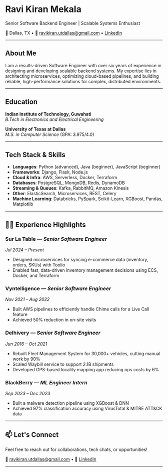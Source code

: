 # Ravi Kiran Mekala

Senior Software Backend Engineer | Scalable Systems Enthusiast

📍 Dallas, TX • 📧 ravikiran.utdallas@gmail.com • [LinkedIn](https://www.linkedin.com/in/ravikiran-m/)

---
## About Me

I am a results-driven Software Engineer with over six years of experience in designing and developing scalable backend systems. My expertise lies in architecting microservices, optimizing cloud-based pipelines, and building reliable, high-performance solutions for complex, distributed environments.

---

## Education

**Indian Institute of Technology, Guwahati**  
*B.Tech in Electronics and Electrical Engineering*

**University of Texas at Dallas**  
*M.S. in Computer Science* (GPA: 3.975/4.0)

---

## Tech Stack & Skills

- **Languages**: Python (advanced), Java (beginner), JavaScript (beginner)  
- **Frameworks**: Django, Flask, Node.js  
- **Cloud & Infra**: AWS, Serverless, Docker, Terraform  
- **Databases**: PostgreSQL, MongoDB, Redis, DynamoDB  
- **Streaming & Queues**: Kafka, RabbitMQ, Amazon Kinesis  
- **Other**: ElasticSearch, Microservices, REST, Celery  
- **Machine Learning**: Databricks, PySpark, Scikit-Learn, XGBoost, Pandas, Matplotlib

---

## 🧑‍💻 Experience Highlights

### **Sur La Table** — *Senior Software Engineer*  
*Jul 2024 – Present*  
- Designed microservices for syncing e-commerce data (inventory, orders, SKUs) with Toolio  
- Enabled fast, data-driven inventory management decisions using ECS, Docker, and Terraform

### **Vyntelligence** — *Senior Software Engineer*  
*Nov 2021 – Aug 2022*  
- Built AWS pipelines to efficiently handle Chime calls for a Live Call feature  
- Achieved 50% reduction in on-site visits

### **Delhivery** — *Senior Software Engineer*  
*Jun 2016 – Oct 2021*  
- Rebuilt Fleet Management System for 30,000+ vehicles, cutting manual work by 90%  
- Scaled Waybill service to support 2.1B shipments  
- Developed GPS-based locality mapping app reducing ops costs by 6%

### **BlackBerry** — *ML Engineer Intern*  
*Sep 2023 – Dec 2023*  
- Built a malware detection pipeline using XGBoost & DNN  
- Achieved 97% classification accuracy using VirusTotal & MITRE ATT&CK data

---

## 📫 Let's Connect

Feel free to reach out for collaborations, tech chats, or opportunities!

📧 ravikiran.utdallas@gmail.com • 💼 [LinkedIn](https://www.linkedin.com/in/ravikiran-m/)

---
